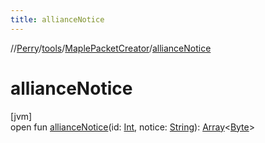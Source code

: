 ```yaml
---
title: allianceNotice
---
```

//[Perry](../../../index.html)/[tools](../index.html)/[MaplePacketCreator](index.html)/[allianceNotice](alliance-notice.html)



# allianceNotice



[jvm]\
open fun [allianceNotice](alliance-notice.html)(id: [Int](https://kotlinlang.org/api/latest/jvm/stdlib/kotlin/-int/index.html), notice: [String](https://docs.oracle.com/javase/8/docs/api/java/lang/String.html)): [Array](https://kotlinlang.org/api/latest/jvm/stdlib/kotlin/-array/index.html)&lt;[Byte](https://kotlinlang.org/api/latest/jvm/stdlib/kotlin/-byte/index.html)&gt;





